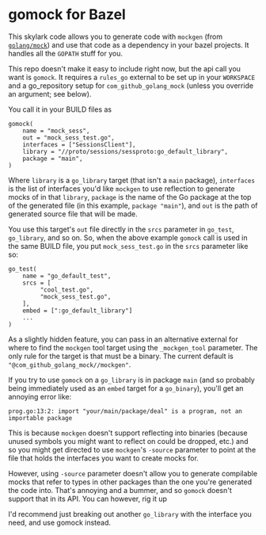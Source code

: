 gomock for Bazel
================

This skylark code allows you to generate code with `mockgen` (from
[`golang/mock`](github.com/golang/mock)) and use that code as a dependency in
your bazel projects. It handles all the `GOPATH` stuff for you.

This repo doesn't make it easy to include right now, but the api call you want
is `gomock`. It requires a `rules_go` external to be set up in your `WORKSPACE`
and a go_repository setup for `com_github_golang_mock` (unless you override an
argument; see below).

You call it in your BUILD files as

```
gomock(
    name = "mock_sess",
    out = "mock_sess_test.go",
    interfaces = ["SessionsClient"],
    library = "//proto/sessions/sessproto:go_default_library",
    package = "main",
)
```

Where `library` is a `go_library` target (that isn't a `main` package), `interfaces` is the list of interfaces
you'd like `mockgen` to use reflection to generate mocks of in that `library`,
`package` is the name of the Go package at the top of the generated file (in
this example, `package "main"`), and `out` is the path of generated source file
that will be made.

You use this target's `out` file directly in the `srcs` parameter in `go_test`,
`go_library`, and so on. So, when the above example `gomock` call is used in the
same BUILD file, you put `mock_sess_test.go` in the `srcs` parameter like so:


```
go_test(
    name = "go_default_test",
    srcs = [
         "cool_test.go",
         "mock_sess_test.go",
    ],
    embed = [":go_default_library"]
    ...
)
```

As a slightly hidden feature, you can pass in an alternative external for where
to find the `mockgen` tool target using the `_mockgen_tool` parameter. The only
rule for the target is that must be a binary. The current default is
`"@com_github_golang_mock//mockgen"`.

If you try to use `gomock` on a `go_library` is in package `main` (and so
probably being immediately used as an `embed` target for a `go_binary`), you'll
get an annoying error like:

```
prog.go:13:2: import "your/main/package/deal" is a program, not an importable package
```

This is because `mockgen` doesn't support reflecting into binaries (because
unused symbols you might want to reflect on could be dropped, etc.) and so you
might get directed to use `mockgen`'s `-source` parameter to point at the file
that holds the interfaces you want to create mocks for.

However, using `-source` parameter doesn't allow you to generate compilable
mocks that refer to types in other packages than the one you're generated the
code into. That's annoying and a bummer, and so `gomock` doesn't support that in
its API. You can however, rig it up

I'd recommend just breaking out another `go_library` with the
interface you need, and use gomock instead.
